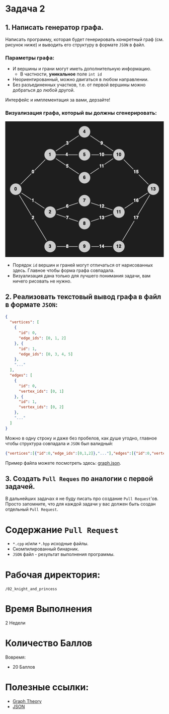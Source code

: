 # Задача 2

## 1. Написать генератор графа.

Написать программу, которая будет генерировать конкретный граф (см. рисунок ниже) и выводить его структуру в формате `JSON` в файл.

### Параметры графа:
- И вершины и грани могут иметь дополнительную информацию.
  - В частности, **уникальное** поле `int id`
- Неориентированный, можно двигаться в любом направлении.
- Без разъединенных участков, т.е. от первой вершины можно добраться до любой другой.

Интерфейс и имплементация за вами, дерзайте!

### Визуализация графа, который вы должны сгенерировать:
![Graph](./graph.png)

- Порядок `id` вершин и граней могут отличаться от нарисованных здесь. Главное чтобы форма графа совпадала.
- Визуализация дана только для лучшего понимания задачи, вам ничего рисовать не нужно.

## 2. Реализовать текстовый вывод графа в файл в формате `JSON`:
```json
{
  "vertices": [
    {
      "id": 0,
      "edge_ids": [0, 1, 2]
    }, {
      "id": 1,
      "edge_ids": [0, 3, 4, 5]
    },
    "..."
  ],
  "edges": [
    {
      "id": 0,
      "vertex_ids": [0, 1]
    }, {
      "id": 1,
      "vertex_ids": [0, 2]
    },
    "..."
  ]
}
```

Можно в одну строку и даже без пробелов, как душе угодно, главное чтобы структура совпадала и `JSON` был валидный:
```json
{"vertices":[{"id":0,"edge_ids":[0,1,2]},"..."],"edges":[{"id":0,"vertex_ids":[0,1]},"..."]}
```

Пример файла можете посмотреть здесь: [graph.json](./graph.json).

## 3. Создать `Pull Reques` по аналогии с первой задачей.

В дальнейших задачах я не буду писать про создание `Pull Request`'ов. Просто запомните, что для каждой задачи у вас должен быть создан отдельный `Pull Request`.

# Содержание `Pull Request`

- `*.cpp` и/или `*.hpp` исходные файлы.
- Скомпилированный бинарник.
- `JSON` файл - результат выполнения программы.

# Рабочая директория:

`/02_knight_and_princess`

# Время Выполнения

2 Недели

# Количество Баллов

Вовремя:
- 20 Баллов

# Полезные ссылки:
- [Graph Theory](https://en.wikipedia.org/wiki/Graph_theory)
- [JSON](https://en.wikipedia.org/wiki/JSON)
